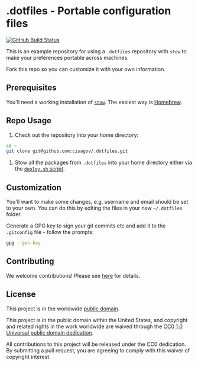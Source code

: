 # .dotfiles - Portable configuration files #

[![GitHub Build Status](https://github.com/cisagov/.dotfiles/workflows/build/badge.svg)](https://github.com/cisagov/.dotfiles/actions)

This is an example repository for using a `.dotfiles` repository with `stow`
to make your preferences portable across machines.

Fork this repo so you can customize it with your own information.

## Prerequisites ##

You'll need a working installation of [`stow`](https://www.gnu.org/software/stow/).
The easiest way is [Homebrew](https://brew.sh).

## Repo Usage ##

1. Check out the repository into your home directory:

```sh
cd ~
git clone git@github.com:cisagov/.dotfiles.git
```

1. Stow all the packages from `.dotfiles` into your home directory either via
the [`deploy.sh` script](deploy.sh).

## Customization ##

You'll want to make some changes, e.g. username and email should be set to your
own. You can do this by editing the files in your new `~/.dotfiles` folder.

Generate a GPG key to sign your git commits etc and add it to the `.gitconfig`
file - follow the prompts:

```bash
gpg --gen-key
```

## Contributing ##

We welcome contributions!  Please see [here](CONTRIBUTING.md) for
details.

## License ##

This project is in the worldwide [public domain](LICENSE).

This project is in the public domain within the United States, and
copyright and related rights in the work worldwide are waived through
the [CC0 1.0 Universal public domain
dedication](https://creativecommons.org/publicdomain/zero/1.0/).

All contributions to this project will be released under the CC0
dedication. By submitting a pull request, you are agreeing to comply
with this waiver of copyright interest.
